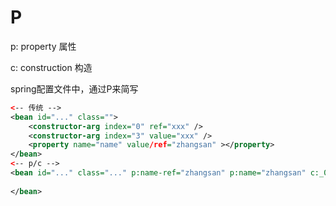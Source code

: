 # P

p: property		属性

c: construction	构造

spring配置文件中，通过P来简写

```xml
<-- 传统 -->
<bean id="..." class="">
    <constructor-arg index="0" ref="xxx" />
    <constructor-arg index="3" value="xxx" />
    <property name="name" value/ref="zhangsan" ></property>
</bean>
<-- p/c -->
<bean id="..." class="..." p:name-ref="zhangsan" p:name="zhangsan" c:_0-ref="xxx" c:_3="xxx" >
    
</bean>
    
```











